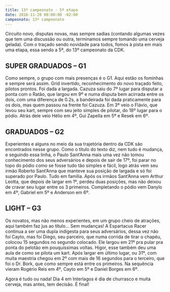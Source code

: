 ```yaml
---
title: 13º campeonato - 5ª etapa
date: 2016-11-20 00:00:00 -02:00
campeonato: 13º campeonato
---
```


Circuito novo, disputas novas, mas sempre sadias (contando algumas vezes que tem uma discussão ou outra, terminamos sempre tomando uma cerveja gelada). Com o traçado sendo novidade para todos, fomos à pista em mais uma etapa, essa sendo a 5ª, do 13º campeonato da CDK.

## SUPER GRADUADOS – G1

Como sempre, o grupo com mais presenças é o G1. Aqui estão os fominhas e sempre será assim. Grid invertido, reconhecimento do novo traçado feito, pilotos prontos. Foi dada a largada. Cazuza saiu do 7º lugar para disputar a ponta com o Ratão, que largou em 9º e numa disputa bem acirrada entre os dois, com uma diferença de 0.2s, a bandeirada foi dada praticamente para os dois, mas quem passou na frente foi Cazuza. Em 3º veio o Flávio, que levou seu kart, sempre com seu jeito simples de pilotar, do 18º lugar para o pódio. Atrás dele veio Hélio em 4º, Gui Zapella em 5º e Resek em 6º.

## GRADUADOS – G2

Experientes e alguns no meio da sua trajetória dentro da CDK são encontrados nesse grupo. Como o título do texto diz, nem tudo é mudança, e seguindo essa linha, o Paulo Sant’Anna mais uma vez não tomou conhecimento dos seus adversários e depois de sair de 17º, foi parar no topo do pódio como se fosse tudo tão simples e fácil, logo atrás vem seu irmão Roberto Sant’Anna que manteve sua posição de largada e só foi superado por Paulo. Tudo em família. Após os irmãos Sant’Anna vem Arthur Leotta, que depois de largar em 1º, perdeu duas posições, mas não deixou de cravar seu lugar entre os 3 primeiros. Completando o pódio vem Danylo em 4º, Gabriel em 5º e Anderson em 6º.

## LIGHT – G3

Os novatos, mas não menos experientes, em um grupo cheio de atrações, aqui também faz jus ao título… Sem mudanças! A Espartacus Racer continua a ser uma dupla indigesta para seus adversários, dessa vez não foi Cayto, mas foi Diego, seu parceiro, que numa corrida de tirar o chapéu, colocou 15 segundos no segundo colocado. Ele largou em 21º pra pular pra ponta do pelotão em pouquíssimas voltas. Higor, esse também deu uma aula de como se pilota um kart. Após largar em último lugar, ou 31º, com muita maestria chegou em 2º com mais de 16 segundos para o terceiro, que foi o Dr. Bork, que como sempre está entre os primeiros. Na sequência vieram Rogério Reis em 4º, Cayto em 5º e Daniel Borges em 6º.

Agora é tudo ou nada! Dia 4 em Interlagos é dia de churrasco e muita cerveja, mas antes, tem decisão. É final!